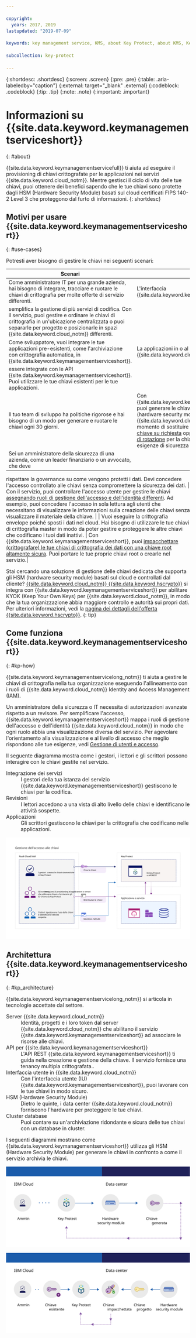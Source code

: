 ```yaml
---

copyright:
  years: 2017, 2019
lastupdated: "2019-07-09"

keywords: key management service, KMS, about Key Protect, about KMS, Key Protect use cases, KMS use cases

subcollection: key-protect

---
```


{:shortdesc: .shortdesc}
{:screen: .screen}
{:pre: .pre}
{:table: .aria-labeledby="caption"}
{:external: target="_blank" .external}
{:codeblock: .codeblock}
{:tip: .tip}
{:note: .note}
{:important: .important}

# Informazioni su {{site.data.keyword.keymanagementserviceshort}}
{: #about}

{{site.data.keyword.keymanagementservicefull}} ti aiuta ad eseguire il provisioning di chiavi crittografate per le applicazioni nei servizi {{site.data.keyword.cloud_notm}}. Mentre gestisci il ciclo di vita delle tue chiavi, puoi ottenere dei benefici sapendo che le tue chiavi sono protette dagli HSM (Hardware Security Module) basati sul cloud certificati FIPS 140-2 Level 3 che proteggono dal furto di informazioni.
{: shortdesc}

## Motivi per usare {{site.data.keyword.keymanagementserviceshort}}
{: #use-cases}

Potresti aver bisogno di gestire le chiavi nei seguenti scenari:

| Scenari | Motivi|
| --- | ---- |
| Come amministratore IT per una grande azienda, hai bisogno di integrare, tracciare e ruotare le chiavi di crittografia per molte offerte di servizio differenti. | L'interfaccia {{site.data.keyword.keymanagementserviceshort}}
semplifica la gestione di più servizi di codifica. Con il servizio, puoi gestire e ordinare le chiavi di crittografia in un'ubicazione centralizzata o puoi separarle per progetto e posizionarle in spazi {{site.data.keyword.cloud_notm}} differenti. |
| Come sviluppatore, vuoi integrare le tue applicazioni pre-esistenti, come l'archiviazione con crittografia automatica, in {{site.data.keyword.keymanagementserviceshort}}. | La applicazioni in o al di fuori di {{site.data.keyword.cloud_notm}} possono
essere integrate con le API {{site.data.keyword.keymanagementserviceshort}}. Puoi utilizzare le tue chiavi esistenti per le tue applicazioni. |
| Il tuo team di sviluppo ha politiche rigorose e hai bisogno di un modo per generare e ruotare le chiavi ogni 30 giorni. | Con {{site.data.keyword.keymanagementserviceshort}}, puoi generare le chiavi rapidamente da un HSM (hardware security module) {{site.data.keyword.cloud_notm}}. Quando è il momento di sostituire una chiave, puoi [ruotare la chiave su richiesta](/docs/services/key-protect?topic=key-protect-rotate-keys) oppure [impostare una politica di rotazione](/docs/services/key-protect?topic=key-protect-set-rotation-policy) per la chiave per soddisfare le tue esigenze di sicurezza continuativa. |
| Sei un amministratore della sicurezza di una azienda, come un leader finanziario o un avvocato, che deve
rispettare la governance su come vengono protetti i dati. Devi concedere l'accesso controllato alle chiavi
senza compromettere la sicurezza dei dati. | Con il servizio, puoi controllare l'accesso utente per gestire le chiavi
[assegnando ruoli di gestione dell'accesso e dell'identità differenti](/docs/services/key-protect?topic=key-protect-manage-access#roles). Ad esempio,
puoi concedere l'accesso in sola lettura agli utenti che necessitano di visualizzare le informazioni sulla creazione delle chiavi senza
visualizzare il materiale della chiave. |
| Vuoi eseguire la crittografia envelope poiché sposti i dati nel cloud. Hai bisogno di utilizzare le tue chiavi di crittografia master in modo da poter gestire e proteggere le altre chiavi che codificano i tuoi dati inattivi. | Con {{site.data.keyword.keymanagementserviceshort}}, puoi [impacchettare (crittografare) le tue chiavi di crittografia dei dati con una chiave root altamente sicura](/docs/services/key-protect?topic=key-protect-envelope-encryption). Puoi portare le tue proprie chiavi root o crearle nel servizio.|

Stai cercando una soluzione di gestione delle chiavi dedicata che supporta gli HSM (hardware security module) basati sul cloud e controllati dal cliente? [{{site.data.keyword.cloud_notm}} {{site.data.keyword.hscrypto}}](/docs/services/hs-crypto?topic=hs-crypto-get-started) si integra con {{site.data.keyword.keymanagementserviceshort}} per abilitare KYOK (Keep Your Own Keys) per {{site.data.keyword.cloud_notm}}, in modo che la tua organizzazione abbia maggiore controllo e autorità sui propri dati. Per ulteriori informazioni, vedi la <a href="https://{DomainName}/catalog/services/hyper-protect-crypto-services" target="_blank" class="external">pagina dei dettagli dell'offerta {{site.data.keyword.hscrypto}}</a>.
{: tip}

## Come funziona {{site.data.keyword.keymanagementserviceshort}}
{: #kp-how}

{{site.data.keyword.keymanagementservicelong_notm}} ti aiuta a gestire le chiavi di crittografia nella tua organizzazione eseguendo l'allineamento con i ruoli di {{site.data.keyword.cloud_notm}} Identity and Access Management (IAM).

Un amministratore della sicurezza o IT
necessita di autorizzazioni avanzate rispetto a un revisore. Per semplificare l'accesso, {{site.data.keyword.keymanagementserviceshort}}
mappa i ruoli di gestione dell'accesso e dell'identità {{site.data.keyword.cloud_notm}} in modo che ogni ruolo abbia una visualizzazione diversa
del servizio. Per agevolare l'orientamento alla visualizzazione e al livello di accesso che meglio rispondono alle tue esigenze, vedi [Gestione di utenti e accesso](/docs/services/key-protect?topic=key-protect-manage-access#roles).

Il seguente diagramma mostra come i gestori, i lettori e gli scrittori possono interagire con le chiavi gestite nel servizio.

<dl>
  <dt>Integrazione dei servizi</dt>
    <dd>I gestori della tua istanza del servizio {{site.data.keyword.keymanagementserviceshort}}
gestiscono le chiavi per la codifica.</dd>
  <dt>Revisioni</dt>
    <dd>I lettori accedono a una vista di alto livello delle chiavi e identificano le attività sospette.</dd>
  <dt>Applicazioni</dt>
    <dd>Gli scrittori gestiscono le chiavi per la crittografia che codificano nelle applicazioni.</dd>
</dl>

![Il diagramma mostra gli stessi componenti descritti nell'elenco di definizione precedente.](images/keys-use-cases_min.svg)

## Architettura {{site.data.keyword.keymanagementserviceshort}}
{: #kp_architecture}

{{site.data.keyword.keymanagementservicelong_notm}} si articola
in tecnologie accettate dal settore.

<dl>
  <dt>Server {{site.data.keyword.cloud_notm}}</dt>
    <dd>Identità, progetti e i loro token dal server {{site.data.keyword.cloud_notm}} che abilitano il servizio
{{site.data.keyword.keymanagementserviceshort}} ad associare le risorse alle chiavi.</dd>
  <dt>API per {{site.data.keyword.keymanagementserviceshort}}</dt>
    <dd>L'API REST {{site.data.keyword.keymanagementserviceshort}}
ti guida nella creazione e gestione della chiave. Il servizio fornisce una tenancy multipla crittografata..</dd>
  <dt>Interfaccia utente in {{site.data.keyword.cloud_notm}}</dt>
    <dd>Con l'interfaccia utente (IU) {{site.data.keyword.keymanagementserviceshort}},
puoi lavorare con le tue chiavi in modo sicuro.</dd>
  <dt>HSM (Hardware Security Module)</dt>
    <dd>Dietro le quinte, i data center {{site.data.keyword.cloud_notm}} forniscono l'hardware per proteggere le tue chiavi.</dd>
  <dt>Cluster database</dt>
    <dd>Puoi contare su un'archiviazione ridondante e sicura delle tue chiavi con un database in cluster.</dd>
</dl>

I seguenti diagrammi mostrano come {{site.data.keyword.keymanagementserviceshort}}
utilizza gli HSM (Hardware Security Module) per generare le chiavi in confronto a come il servizio archivia le chiavi.

![Il diagramma mostra come vengono generate le chiavi.](images/generated-key_min.svg)

![Il diagramma mostra come vengono archiviate le chiavi esistenti.](images/stored-key_min.svg)
